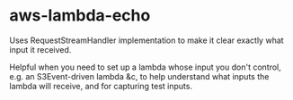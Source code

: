 # aws-lambda-echo

Uses RequestStreamHandler implementation to make it clear exactly what input it received.

Helpful when you need to set up a lambda whose input you don't control, e.g. an S3Event-driven lambda &c, 
to help understand what inputs the lambda will receive, and for capturing test inputs.
 